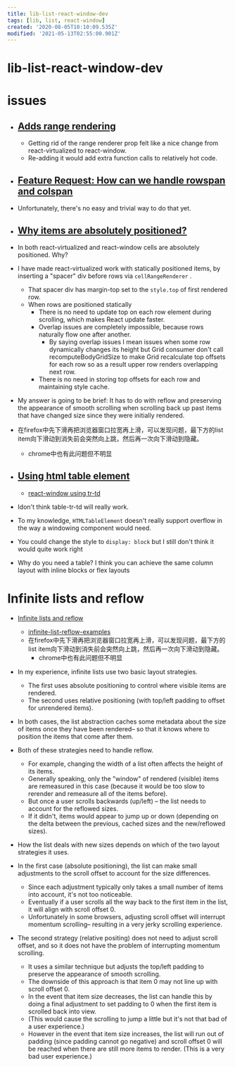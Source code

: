 ```yaml
---
title: lib-list-react-window-dev
tags: [lib, list, react-window]
created: '2020-08-05T10:10:09.535Z'
modified: '2021-05-13T02:55:00.901Z'
---
```


# lib-list-react-window-dev

# issues

- ## [Adds range rendering](https://github.com/bvaughn/react-window/pull/218)
  - Getting rid of the range renderer prop felt like a nice change from react-virtualized to react-window. 
  - Re-adding it would add extra function calls to relatively hot code.

- ## [Feature Request: How can we handle rowspan and colspan](https://github.com/pupudu/window-table/issues/21)
- Unfortunately, there's no easy and trivial way to do that yet.

- ## [Why items are absolutely positioned?](https://github.com/bvaughn/react-window/issues/133)
- In both react-virtualized and react-window cells are absolutely positioned. Why?
- I have made react-virtualized work with statically positioned items, by inserting a "spacer" div before rows via `cellRangeRenderer` . 
  - That spacer div has margin-top set to the `style.top` of first rendered row.
  - When rows are positioned statically
    - There is no need to update top on each row element during scrolling, which makes React update faster.
    - Overlap issues are completely impossible, because rows naturally flow one after another. 
      - By saying overlap issues I mean issues when some row dynamically changes its height but Grid consumer don't call recomputeBodyGridSize to make Grid recalculate top offsets for each row so as a result upper row renders overlapping next row.
    - There is no need in storing top offsets for each row and maintaining style cache.

- My answer is going to be brief: It has to do with reflow and preserving the appearance of smooth scrolling when scrolling back up past items that have changed size since they were initially rendered.
- 在firefox中先下滑再把浏览器窗口拉宽再上滑，可以发现问题，最下方的list item向下滑动到消失前会突然向上跳，然后再一次向下滑动到隐藏。
  - chrome中也有此问题但不明显

- ## [Using html table element](https://github.com/bvaughn/react-window/issues/60)
  - [react-window using tr-td](https://codesandbox.io/s/rrn61wkzwm?file=/index.js)
- Idon't think table-tr-td will really work. 
- To my knowledge, `HTMLTableElement` doesn't really support overflow in the way a windowing component would need. 
- You could change the style to `display: block` but I still don't think it would quite work right
- Why do you need a table? I think you can achieve the same column layout with inline blocks or flex layouts

# Infinite lists and reflow

- [Infinite lists and reflow](https://gist.github.com/bvaughn/ded0061d712a30c22b0a591cec4aa576)
  - [infinite-list-reflow-examples](https://github.com/bvaughn/infinite-list-reflow-examples)
  - 在firefox中先下滑再把浏览器窗口拉宽再上滑，可以发现问题，最下方的list item向下滑动到消失前会突然向上跳，然后再一次向下滑动到隐藏。
    - chrome中也有此问题但不明显

- In my experience, infinite lists use two basic layout strategies. 
  - The first uses absolute positioning to control where visible items are rendered. 
  - The second uses relative positioning (with top/left padding to offset for unrendered items).
- In both cases, the list abstraction caches some metadata about the size of items once they have been rendered– so that it knows where to position the items that come after them.
- Both of these strategies need to handle reflow. 
  - For example, changing the width of a list often affects the height of its items. 
  - Generally speaking, only the "window" of rendered (visible) items are remeasured in this case (because it would be too slow to rerender and remeasure all of the items before). 
  - But once a user scrolls backwards (up/left) – the list needs to account for the reflowed sizes. 
  - If it didn't, items would appear to jump up or down (depending on the delta between the previous, cached sizes and the new/reflowed sizes).
- How the list deals with new sizes depends on which of the two layout strategies it uses.
- In the first case (absolute positioning), the list can make small adjustments to the scroll offset to account for the size differences. 
  - Since each adjustment typically only takes a small number of items into account, it's not too noticeable. 
  - Eventually if a user scrolls all the way back to the first item in the list, it will align with scroll offset 0. 
  - Unfortunately in some browsers, adjusting scroll offset will interrupt momentum scrolling– resulting in a very jerky scrolling experience.
- The second strategy (relative positing) does not need to adjust scroll offset, and so it does not have the problem of interrupting momentum scrolling. 
  - It uses a similar technique but adjusts the top/left padding to preserve the appearance of smooth scrolling. 
  - The downside of this approach is that item 0 may not line up with scroll offset 0. 
  - In the event that item size decreases, the list can handle this by doing a final adjustment to set padding to 0 when the first item is scrolled back into view. 
  - (This would cause the scrolling to jump a little but it's not that bad of a user experience.) 
  - However in the event that item size increases, the list will run out of padding (since padding cannot go negative) and scroll offset 0 will be reached when there are still more items to render. (This is a very bad user experience.)
